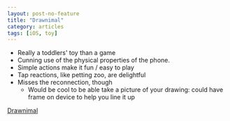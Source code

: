 ```yaml
---
layout: post-no-feature
title: "Drawnimal"
category: articles
tags: [iOS, toy]
---
```



* Really a toddlers' toy than a game
* Cunning use of the physical properties of the phone.
* Simple actions make it fun / easy to play
* Tap reactions, like petting zoo, are delightful
* Misses the reconnection, though
  * Would be cool to be able take a picture of your drawing: could have frame on device to help you line it up

[Drawnimal](http://www.drawnimal.com/)